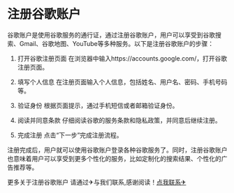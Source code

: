 # 注册谷歌账户

谷歌账户是使用谷歌服务的通行证，通过注册谷歌账户，用户可以享受到谷歌搜索、Gmail、谷歌地图、YouTube等多种服务。以下是注册谷歌账户的步骤：

1. 打开谷歌注册页面
   在浏览器中输入https://accounts.google.com/，打开谷歌注册页面。

2. 填写个人信息
   在注册页面输入个人信息，包括姓名、用户名、密码、手机号码等。

3. 验证身份
   根据页面提示，通过手机短信或者邮箱验证身份。

4. 阅读并同意条款
   仔细阅读谷歌的服务条款和隐私政策，并同意后继续注册。

5. 完成注册
   点击“下一步”完成注册流程。

注册完成后，用户就可以使用谷歌账户登录各种谷歌服务了。同时，注册谷歌账户也意味着用户可以享受到更多个性化的服务，比如定制化的搜索结果、个性化的广告推荐等。

更多关于注册谷歌账户 请通过✈与我们联系,感谢阅读！[点我联系✈](https://www.G208.com)